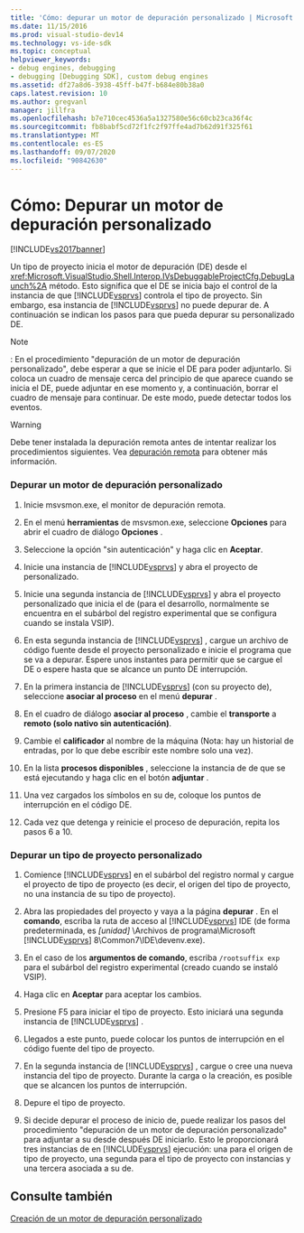 ```yaml
---
title: 'Cómo: depurar un motor de depuración personalizado | Microsoft Docs'
ms.date: 11/15/2016
ms.prod: visual-studio-dev14
ms.technology: vs-ide-sdk
ms.topic: conceptual
helpviewer_keywords:
- debug engines, debugging
- debugging [Debugging SDK], custom debug engines
ms.assetid: df27a8d6-3938-45ff-b47f-b684e80b38a0
caps.latest.revision: 10
ms.author: gregvanl
manager: jillfra
ms.openlocfilehash: b7e710cec4536a5a1327580e56c60cb23ca36f4c
ms.sourcegitcommit: fb8babf5cd72f1fc2f97ffe4ad7b62d91f325f61
ms.translationtype: MT
ms.contentlocale: es-ES
ms.lasthandoff: 09/07/2020
ms.locfileid: "90842630"
---
```

# <a name="how-to-debug-a-custom-debug-engine"></a>Cómo: Depurar un motor de depuración personalizado
[!INCLUDE[vs2017banner](../../includes/vs2017banner.md)]

Un tipo de proyecto inicia el motor de depuración (DE) desde el <xref:Microsoft.VisualStudio.Shell.Interop.IVsDebuggableProjectCfg.DebugLaunch%2A> método. Esto significa que el DE se inicia bajo el control de la instancia de que [!INCLUDE[vsprvs](../../includes/vsprvs-md.md)] controla el tipo de proyecto. Sin embargo, esa instancia de [!INCLUDE[vsprvs](../../includes/vsprvs-md.md)] no puede depurar de. A continuación se indican los pasos para que pueda depurar su personalizado DE.  
  
> [!NOTE]
> : En el procedimiento "depuración de un motor de depuración personalizado", debe esperar a que se inicie el DE para poder adjuntarlo. Si coloca un cuadro de mensaje cerca del principio de que aparece cuando se inicia el DE, puede adjuntar en ese momento y, a continuación, borrar el cuadro de mensaje para continuar. De este modo, puede detectar todos los eventos.  
  
> [!WARNING]
> Debe tener instalada la depuración remota antes de intentar realizar los procedimientos siguientes. Vea [depuración remota](../../debugger/remote-debugging.md) para obtener más información.  
  
### <a name="debugging-a-custom-debug-engine"></a>Depurar un motor de depuración personalizado  
  
1. Inicie msvsmon.exe, el monitor de depuración remota.  
  
2. En el menú **herramientas** de msvsmon.exe, seleccione **Opciones** para abrir el cuadro de diálogo **Opciones** .  
  
3. Seleccione la opción "sin autenticación" y haga clic en **Aceptar**.  
  
4. Inicie una instancia de [!INCLUDE[vsprvs](../../includes/vsprvs-md.md)] y abra el proyecto de personalizado.  
  
5. Inicie una segunda instancia de [!INCLUDE[vsprvs](../../includes/vsprvs-md.md)] y abra el proyecto personalizado que inicia el de (para el desarrollo, normalmente se encuentra en el subárbol del registro experimental que se configura cuando se instala VSIP).  
  
6. En esta segunda instancia de [!INCLUDE[vsprvs](../../includes/vsprvs-md.md)] , cargue un archivo de código fuente desde el proyecto personalizado e inicie el programa que se va a depurar. Espere unos instantes para permitir que se cargue el DE o espere hasta que se alcance un punto DE interrupción.  
  
7. En la primera instancia de [!INCLUDE[vsprvs](../../includes/vsprvs-md.md)] (con su proyecto de), seleccione **asociar al proceso** en el menú **depurar** .  
  
8. En el cuadro de diálogo **asociar al proceso** , cambie el **transporte** a **remoto (solo nativo sin autenticación)**.  
  
9. Cambie el **calificador** al nombre de la máquina (Nota: hay un historial de entradas, por lo que debe escribir este nombre solo una vez).  
  
10. En la lista **procesos disponibles** , seleccione la instancia de de que se está ejecutando y haga clic en el botón **adjuntar** .  
  
11. Una vez cargados los símbolos en su de, coloque los puntos de interrupción en el código DE.  
  
12. Cada vez que detenga y reinicie el proceso de depuración, repita los pasos 6 a 10.  
  
### <a name="debugging-a-custom-project-type"></a>Depurar un tipo de proyecto personalizado  
  
1. Comience [!INCLUDE[vsprvs](../../includes/vsprvs-md.md)] en el subárbol del registro normal y cargue el proyecto de tipo de proyecto (es decir, el origen del tipo de proyecto, no una instancia de su tipo de proyecto).  
  
2. Abra las propiedades del proyecto y vaya a la página **depurar** . En el **comando**, escriba la ruta de acceso al [!INCLUDE[vsprvs](../../includes/vsprvs-md.md)] IDE (de forma predeterminada, es *[unidad]* \Archivos de programa\Microsoft [!INCLUDE[vsprvs](../../includes/vsprvs-md.md)] 8\Common7\IDE\devenv.exe).  
  
3. En el caso de los **argumentos de comando**, escriba `/rootsuffix exp` para el subárbol del registro experimental (creado cuando se instaló VSIP).  
  
4. Haga clic en **Aceptar** para aceptar los cambios.  
  
5. Presione F5 para iniciar el tipo de proyecto. Esto iniciará una segunda instancia de [!INCLUDE[vsprvs](../../includes/vsprvs-md.md)] .  
  
6. Llegados a este punto, puede colocar los puntos de interrupción en el código fuente del tipo de proyecto.  
  
7. En la segunda instancia de [!INCLUDE[vsprvs](../../includes/vsprvs-md.md)] , cargue o cree una nueva instancia del tipo de proyecto. Durante la carga o la creación, es posible que se alcancen los puntos de interrupción.  
  
8. Depure el tipo de proyecto.  
  
9. Si decide depurar el proceso de inicio de, puede realizar los pasos del procedimiento "depuración de un motor de depuración personalizado" para adjuntar a su desde después DE iniciarlo. Esto le proporcionará tres instancias de en [!INCLUDE[vsprvs](../../includes/vsprvs-md.md)] ejecución: una para el origen de tipo de proyecto, una segunda para el tipo de proyecto con instancias y una tercera asociada a su de.  
  
## <a name="see-also"></a>Consulte también  
 [Creación de un motor de depuración personalizado](../../extensibility/debugger/creating-a-custom-debug-engine.md)
